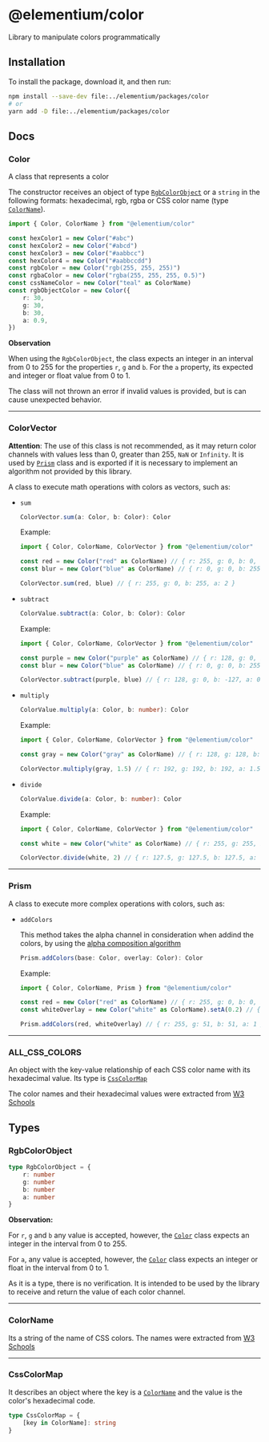 # @elementium/color

Library to manipulate colors programmatically

## Installation

To install the package, download it, and then run:

```sh
npm install --save-dev file:../elementium/packages/color
# or
yarn add -D file:../elementium/packages/color
```

## Docs

### Color
A class that represents a color

The constructor receives an object of type [`RgbColorObject`](#rgbcolorobject) or a `string` in the following formats: hexadecimal, rgb, rgba or CSS color name (type [`ColorName`](#colorname)).

```ts
import { Color, ColorName } from "@elementium/color"

const hexColor1 = new Color("#abc")
const hexColor2 = new Color("#abcd")
const hexColor3 = new Color("#aabbcc")
const hexColor4 = new Color("#aabbccdd")
const rgbColor = new Color("rgb(255, 255, 255)")
const rgbaColor = new Color("rgba(255, 255, 255, 0.5)")
const cssNameColor = new Color("teal" as ColorName)
const rgbObjectColor = new Color({
    r: 30,
    g: 30,
    b: 30,
    a: 0.9,
})
```

**Observation**

When using the `RgbColorObject`, the class expects an integer in an interval from 0 to 255 for the properties `r`, `g` and `b`. For the `a` property, its expected and integer or float value from 0 to 1.

The class will not thrown an error if invalid values is provided, but is can cause unexpected behavior.

---

### ColorVector

**Attention**: The use of this class is not recommended, as it may return color channels with values less than 0, greater than 255, `NaN` or `Infinity`. It is used by [`Prism`](#prism) class and is exported if it is necessary to implement an algorithm not provided by this library.

A class to execute math operations with colors as vectors, such as:

- `sum`

    ```ts
    ColorVector.sum(a: Color, b: Color): Color
    ```

    Example:
    ```ts
    import { Color, ColorName, ColorVector } from "@elementium/color"

    const red = new Color("red" as ColorName) // { r: 255, g: 0, b: 0, a: 1 }
    const blur = new Color("blue" as ColorName) // { r: 0, g: 0, b: 255, a: 1 }

    ColorVector.sum(red, blue) // { r: 255, g: 0, b: 255, a: 2 }
    ```

- `subtract`

    ```ts
    ColorValue.subtract(a: Color, b: Color): Color
    ```

    Example:
    ```ts
    import { Color, ColorName, ColorVector } from "@elementium/color"

    const purple = new Color("purple" as ColorName) // { r: 128, g: 0, b: 128, a: 1 }
    const blur = new Color("blue" as ColorName) // { r: 0, g: 0, b: 255, a: 1 }

    ColorVector.subtract(purple, blue) // { r: 128, g: 0, b: -127, a: 0 }
    ```

- `multiply`

    ```ts
    ColorValue.multiply(a: Color, b: number): Color
    ```

    Example:
    ```ts
    import { Color, ColorName, ColorVector } from "@elementium/color"

    const gray = new Color("gray" as ColorName) // { r: 128, g: 128, b: 128, a: 1 }

    ColorVector.multiply(gray, 1.5) // { r: 192, g: 192, b: 192, a: 1.5 }
    ```

- `divide`

    ```ts
    ColorValue.divide(a: Color, b: number): Color
    ```

    Example:
    ```ts
    import { Color, ColorName, ColorVector } from "@elementium/color"

    const white = new Color("white" as ColorName) // { r: 255, g: 255, b: 255, a: 1 }

    ColorVector.divide(white, 2) // { r: 127.5, g: 127.5, b: 127.5, a: 0.5 }
    ```

---

### Prism

A class to execute more complex operations with colors, such as:

- `addColors`

    This method takes the alpha channel in consideration when addind the colors, by using the [alpha composition algorithm](https://en.wikipedia.org/wiki/Alpha_compositing)

    ```ts
    Prism.addColors(base: Color, overlay: Color): Color
    ```

    Example:
    ```ts
    import { Color, ColorName, Prism } from "@elementium/color"

    const red = new Color("red" as ColorName) // { r: 255, g: 0, b: 0, a: 1 }
    const whiteOverlay = new Color("white" as ColorName).setA(0.2) // { r: 255, g: 255, b: 255, a: 0.2 }

    Prism.addColors(red, whiteOverlay) // { r: 255, g: 51, b: 51, a: 1 }
    ```

---

### ALL_CSS_COLORS

An object with the key-value relationship of each CSS color name with its hexadecimal value. Its type is [`CssColorMap`](#csscolormap)

The color names and their hexadecimal values were extracted from [W3 Schools](https://www.w3schools.com/colors/colors_names.asp)

## Types

### RgbColorObject

```ts
type RgbColorObject = {
    r: number
    g: number
    b: number
    a: number
}
```

**Observation:**

For `r`, `g` and `b` any value is accepted, however, the [`Color`](#color) class expects an integer in the interval from 0 to 255.

For `a`, any value is accepted, however, the [`Color`](#color) class expects an integer or float in the interval from 0 to 1.

As it is a type, there is no verification. It is intended to be used by the library to receive and return the value of each color channel.

---

### ColorName

Its a string of the name of CSS colors. The names were extracted from [W3 Schools](https://www.w3schools.com/colors/colors_names.asp)

---

### CssColorMap

It describes an object where the key is a [`ColorName`](#colorname) and the value is the color's hexadecimal code.

```ts
type CssColorMap = {
    [key in ColorName]: string
}
```
